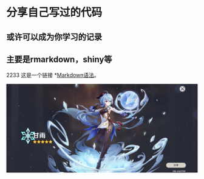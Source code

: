 # 分享自己写过的代码
## 或许可以成为你学习的记录
## 主要是rmarkdown，shiny等
2233
这是一个链接 *[Markdown语法](https://markdown.com.cn "最好的markdown教程")。

![这是图片](png/ganyu.jpeg "Magic Gardens")
